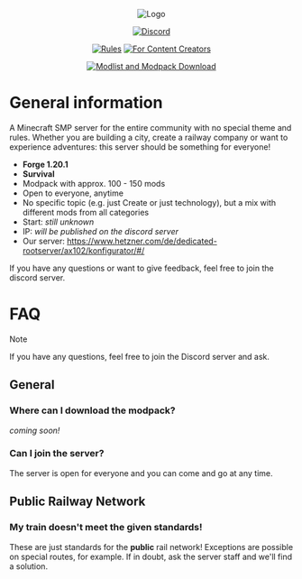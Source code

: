 <p align="center">
  <a><img src="https://github.com/user-attachments/assets/ec76eff5-8360-480c-951b-455659a2d5f9" alt="Logo"></a>
</p>
<p align="center">
  <a href="https://discord.gg/AeSbNgvc7f"><img src="https://i.imgur.com/YnDoeHs.png" alt="Discord"></a>
</p>

<p align="center">
  <a href="https://github.com/MisterJulsen/MinecraftCommunityServer/blob/main/rules.md"><img src="https://github.com/user-attachments/assets/4a480338-ccd9-4cce-9410-817d301cc512" alt="Rules"></a>
  <a href="https://github.com/MisterJulsen/MinecraftCommunityServer/blob/main/rules.md#content-creation"><img src="https://github.com/user-attachments/assets/c2ae35c0-d8ea-4d11-b012-4ff658c40ce9" alt="For Content Creators"></a>
</p>

<p align="center">
  <a href=""><img src="https://github.com/user-attachments/assets/7693a845-2ea8-404a-8429-152e44ff6a65" alt="Modlist and Modpack Download"></a>
</p>

# General information
A Minecraft SMP server for the entire community with no special theme and rules. Whether you are building a city, create a railway company or want to experience adventures: this server should be something for everyone!

- **Forge 1.20.1**
- **Survival**
- Modpack with approx. 100 - 150 mods
- Open to everyone, anytime
- No specific topic (e.g. just Create or just technology), but a mix with different mods from all categories
- Start: _still unknown_
- IP: _will be published on the discord server_
- Our server: https://www.hetzner.com/de/dedicated-rootserver/ax102/konfigurator/#/

If you have any questions or want to give feedback, feel free to join the discord server.

# FAQ
> [!NOTE]
> If you have any questions, feel free to join the Discord server and ask.

## General
### Where can I download the modpack?
_coming soon!_

### Can I join the server?
The server is open for everyone and you can come and go at any time.

## Public Railway Network
### My train doesn't meet the given standards!
These are just standards for the **public** rail network! Exceptions are possible on special routes, for example. If in doubt, ask the server staff and we'll find a solution.
